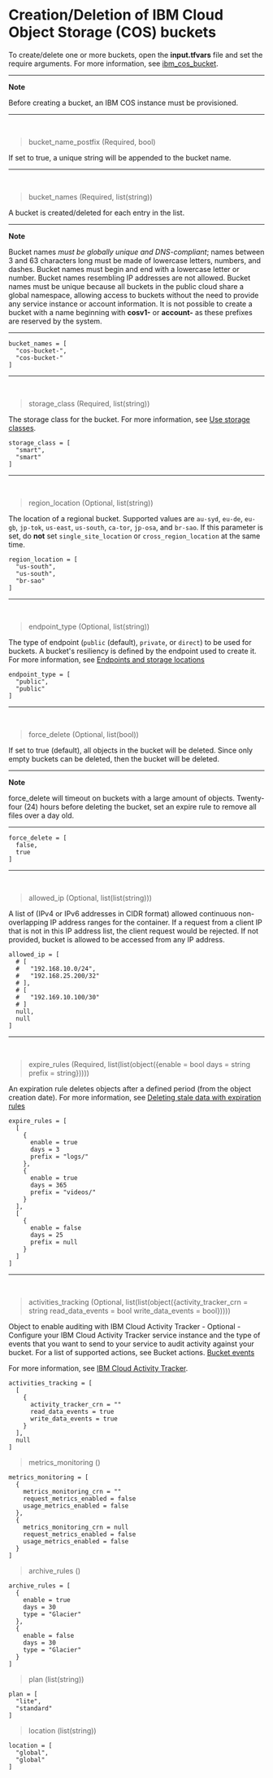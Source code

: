 # Creation/Deletion of IBM Cloud Object Storage (COS) buckets

To create/delete one or more buckets, open the **input.tfvars** file and set the require arguments.
For more information, see [ibm_cos_bucket](https://registry.terraform.io/providers/IBM-Cloud/ibm/latest/docs/resources/cos_bucket#region_location).

---
**Note**

Before creating a bucket, an IBM COS instance must be provisioned.

---
<br>

> bucket_name_postfix (Required, bool)

If set to true, a unique string will be appended to the bucket name.

***
<br>

> bucket_names (Required, list(string))

A bucket is created/deleted for each entry in the list.

---
**Note**

Bucket names *must be globally unique and DNS-compliant*; names between 3 and 63 characters long must be made of lowercase letters, numbers, and dashes. Bucket names must begin and end with a lowercase letter or number. Bucket names resembling IP addresses are not allowed. Bucket names must be unique because all buckets in the public cloud share a global namespace, allowing access to buckets without the need to provide any service instance or account information. It is not possible to create a bucket with a name beginning with **cosv1-** or **account-** as these prefixes are reserved by the system.

---

```
bucket_names = [
  "cos-bucket-",
  "cos-bucket-"
]
```
***
<br>

> storage_class (Required, list(string))

The storage class for the bucket. For more information, see [Use storage classes](https://cloud.ibm.com/docs/cloud-object-storage?topic=cloud-object-storage-classes).

```
storage_class = [
  "smart",
  "smart"
]
```
***
<br>

> region_location (Optional, list(string))

The location of a regional bucket. Supported values are `au-syd`, `eu-de`, `eu-gb`, `jp-tok`, `us-east`, `us-south`, `ca-tor`, `jp-osa`, and `br-sao`. If this parameter is set, do **not** set `single_site_location` or `cross_region_location` at the same time.

```
region_location = [
  "us-south",
  "us-south",
  "br-sao"
]
```
***
<br>

> endpoint_type (Optional, list(string))

The type of endpoint (`public` (default), `private`, or `direct`) to be used for buckets. A bucket's resiliency is defined by the endpoint used to create it. For more information, see [Endpoints and storage locations](https://cloud.ibm.com/docs/cloud-object-storage?topic=cloud-object-storage-endpoints#endpoints)

```
endpoint_type = [
  "public",
  "public"
]
```
***
<br>

> force_delete (Optional, list(bool))

If set to true (default), all objects in the bucket will be deleted. Since only empty buckets can be deleted, then the bucket will be deleted.

---
**Note**

force_delete will timeout on buckets with a large amount of objects. Twenty-four (24) hours before deleting the bucket, set an expire rule to remove all files over a day old.

---

```
force_delete = [
  false,
  true
]
```
***
<br>

> allowed_ip (Optional, list(list(string)))

A list of (IPv4 or IPv6 addresses in CIDR format) allowed continuous non-overlapping IP address ranges for the container. If a request from a client IP that is not in this IP address list, the client request would be rejected. If not provided, bucket is allowed to be accessed from any IP address.

```
allowed_ip = [
  # [
  #   "192.168.10.0/24",
  #   "192.168.25.200/32"
  # ],
  # [
  #   "192.169.10.100/30"
  # ]
  null,
  null
]
```
***
<br>

> expire_rules (Required, list(list(object({enable = bool days = string prefix = string}))))

An expiration rule deletes objects after a defined period (from the object creation date). For more information, see [Deleting stale data with expiration rules](https://cloud.ibm.com/docs/cloud-object-storage?topic=cloud-object-storage-expiry)

```
expire_rules = [
  [
    {
      enable = true
      days = 3
      prefix = "logs/"
    },
    {
      enable = true
      days = 365
      prefix = "videos/"
    }
  ],
  [
    {
      enable = false
      days = 25
      prefix = null
    }
  ]
]
```
***
<br>

> activities_tracking (Optional, list(list(object({activity_tracker_crn = string read_data_events = bool write_data_events = bool}))))


Object to enable auditing with IBM Cloud Activity Tracker - Optional - Configure your IBM Cloud Activity Tracker service instance and the type of events that you want to send to your service to audit activity against your bucket. For a list of supported actions, see Bucket actions.
[Bucket events](https://cloud.ibm.com/docs/cloud-object-storage?topic=cloud-object-storage-at-events#at-actions-mngt-2)

For more information, see [IBM Cloud Activity Tracker](https://cloud.ibm.com/docs/activity-tracker?topic=activity-tracker-getting-started).





```
activities_tracking = [
  [
    {
      activity_tracker_crn = ""
      read_data_events = true
      write_data_events = true
    }
  ],
  null
]
```




> metrics_monitoring ()
```
metrics_monitoring = [
  {
    metrics_monitoring_crn = ""
    request_metrics_enabled = false
    usage_metrics_enabled = false
  },
  {
    metrics_monitoring_crn = null
    request_metrics_enabled = false
    usage_metrics_enabled = false
  }
]
```

> archive_rules ()
```
archive_rules = [
  {
    enable = true
    days = 30
    type = "Glacier"
  },
  {
    enable = false
    days = 30
    type = "Glacier"
  }
]
```






> plan (list(string))
```
plan = [
  "lite",
  "standard"
]
```


> location (list(string))
```
location = [
  "global",
  "global"
]
```

